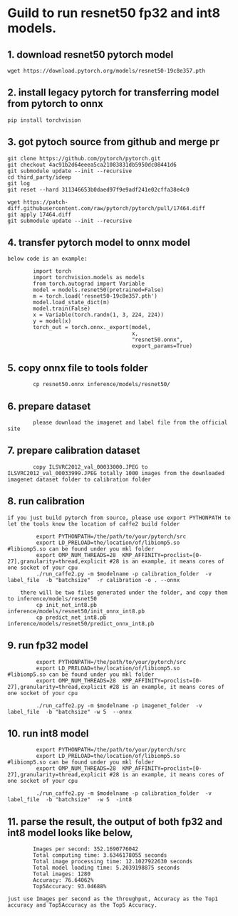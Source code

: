 # Guild to run resnet50 fp32 and int8 models.



## 1. download resnet50 pytorch model

```
wget https://download.pytorch.org/models/resnet50-19c8e357.pth
```

## 2. install legacy pytorch for transferring model from pytorch to onnx

```
pip install torchvision
```   

## 3. got pytoch source from github and merge pr

```
git clone https://github.com/pytorch/pytorch.git 
git checkout 4ac91b2d64eeea5ca21083831db5950dc08441d6
git submodule update --init --recursive
cd third_party/ideep
git log
git reset --hard 311346653b0daed97f9e9adf241e02cffa38e4c0

wget https://patch-diff.githubusercontent.com/raw/pytorch/pytorch/pull/17464.diff
git apply 17464.diff
git submodule update --init --recursive
```

## 4. transfer pytorch model to onnx model
    below code is an example:
```
        import torch    
        import torchvision.models as models
        from torch.autograd import Variable
        model = models.resnet50(pretrained=False)
        m = torch.load('resnet50-19c8e357.pth')
        model.load_state_dict(m)
        model.train(False)
        x = Variable(torch.randn(1, 3, 224, 224))
        y = model(x)
        torch_out = torch.onnx._export(model, 
                                       x,
                                       "resnet50.onnx",
                                       export_params=True)
```
## 5. copy onnx file to tools folder

```
        cp resnet50.onnx inference/models/resnet50/
```

## 6. prepare dataset

```
        please download the imagenet and label file from the official site
```

## 7. prepare calibration dataset

```
        copy ILSVRC2012_val_00033000.JPEG to ILSVRC2012_val_00033999.JPEG totally 1000 images from the downloaded imagenet dataset folder to calibration folder
```

## 8. run calibration
    if you just build pytorch from source, please use export PYTHONPATH to let the tools know the location of caffe2 build folder    

```
         export PYTHONPATH=/the/path/to/your/pytorch/src
         export LD_PRELOAD=the/location/of/libiomp5.so      #libiomp5.so can be found under you mkl folder
         export OMP_NUM_THREADS=28  KMP_AFFINITY=proclist=[0-27],granularity=thread,explicit #28 is an example, it means cores of one socket of your cpu
         ./run_caffe2.py -m $modelname -p calibration_folder  -v label_file  -b "batchsize"  -r calibration -o . --onnx

    there will be two files generated under the folder, and copy them to inference/models/resnet50
         cp init_net_int8.pb inference/models/resnet50/init_onnx_int8.pb
         cp predict_net_int8.pb inference/models/resnet50/predict_onnx_int8.pb
```

## 9. run fp32 model

```
         export PYTHONPATH=/the/path/to/your/pytorch/src
         export LD_PRELOAD=the/location/of/libiomp5.so      #libiomp5.so can be found under you mkl folder
         export OMP_NUM_THREADS=28  KMP_AFFINITY=proclist=[0-27],granularity=thread,explicit #28 is an example, it means cores of one socket of your cpu

         ./run_caffe2.py -m $modelname -p imagenet_folder  -v label_file  -b "batchsize" -w 5  --onnx
```

## 10. run int8 model

```
         export PYTHONPATH=/the/path/to/your/pytorch/src
         export LD_PRELOAD=the/location/of/libiomp5.so      #libiomp5.so can be found under you mkl folder
         export OMP_NUM_THREADS=28  KMP_AFFINITY=proclist=[0-27],granularity=thread,explicit #28 is an example, it means cores of one socket of your cpu
 
         ./run_caffe2.py -m $modelname -p calibration_folder  -v label_file  -b "batchsize"  -w 5  -int8
```

## 11. parse the result, the output of both fp32 and int8 model looks like below,

```
        Images per second: 352.1690776042
        Total computing time: 3.6346178055 seconds
        Total image processing time: 12.1027922630 seconds
        Total model loading time: 5.2039198875 seconds
        Total images: 1280
        Accuracy: 76.64062%
        Top5Accuracy: 93.04688%
```
    just use Images per second as the throughput, Accuracy as the Top1 accuracy and Top5Accuracy as the Top5 Accuracy.
    
